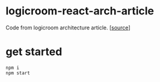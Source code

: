 # logicroom-react-arch-article

Code from logicroom architecture article. [[source](https://www.logicroom.co/blog/upgrade-your-react-ui-architecture)]

# get started

```
npm i
npm start
```
